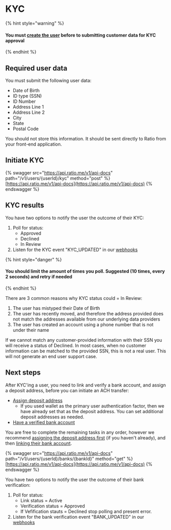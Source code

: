 # KYC

{% hint style="warning" %}
#### You must [create the user](kyc.md#create-the-user) before to submitting customer data for KYC approval
{% endhint %}

## Required user data

You must submit the following user data:

* Date of Birth
* ID type (SSN)&#x20;
* ID Number&#x20;
* Address Line 1&#x20;
* Address Line 2&#x20;
* City&#x20;
* State&#x20;
* Postal Code

You should not store this information.  It should be sent directly to Ratio from your front-end application.

## Initiate KYC&#x20;

{% swagger src="https://api.ratio.me/v1/api-docs" path="/v1/users/{userId}/kyc" method="post" %}
[https://api.ratio.me/v1/api-docs](https://api.ratio.me/v1/api-docs)
{% endswagger %}

## KYC results

You have two options to notify the user the outcome of their KYC:

1. Poll for status:
   * Approved
   * Declined
   * In Review
2. Listen for the KYC event "KYC\_UPDATED" in our [webhooks](../../api-reference/webhooks/)

{% hint style="danger" %}
#### You should limit the amount of times you poll. Suggested (10 times, every 2 seconds) and retry if needed
{% endhint %}

There are 3 common reasons why KYC status could = In Review:

1. The user has mistyped their Date of Birth
2. The user has recently moved, and therefore the address provided does not match the addresses available from our underlying data providers
3. The user has created an account using a phone number that is not under their name

If we cannot match any customer-provided information with their SSN you will receive a status of Declined. In most cases, when no customer information can be matched to the provided SSN, this is not a real user. This will not generate an end user support case. &#x20;

## Next steps

After KYC'ing a user, you need to link and verify a bank account, and assign a deposit address, before you can initiate an ACH transfer:

* [Assign deposit address](assign-a-deposit-address.md)
  * If you used wallet as the primary user authentication factor, then we have already set that as the deposit address. You can set additional deposit addresses as needed.
* [Have a verified bank account](link-and-verify-a-bank-account/)

You are free to complete the remaining tasks in any order, however we recommend [assigning the ](assign-a-deposit-address.md)[deposit address first](assign-a-deposit-address.md) (if you haven't already), and then [linking their bank account](link-and-verify-a-bank-account/#link-bank-account).

{% swagger src="https://api.ratio.me/v1/api-docs" path="/v1/users/{userId}/banks/{bankId}" method="get" %}
[https://api.ratio.me/v1/api-docs](https://api.ratio.me/v1/api-docs)
{% endswagger %}

You have two options to notify the user the outcome of their bank verification:

1. Poll for status:
   * Link status = Active
   * Verification status = Approved
   * If Vefification stauts = Declined stop polling and present error.
2. Listen for the bank verification event "BANK\_UPDATED" in our [webhooks](../../api-reference/webhooks/)
